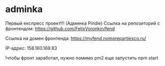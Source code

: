 # adminka
 Первый експресс проект!!! (Админка Pindie)
Ссылка на репозиторий с фронтендом: https://github.com/FelixVoronkin/fend

Ссылка на домен фронтенда: https://myfend.nomorepartiesco.ru/

IP-адрес: 158.160.169.83

!чтобы фронт заработал, нужно помимо pm2 еще запустить npm start

